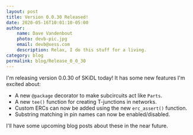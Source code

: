 ```yaml
---
layout: post
title: Version 0.0.30 Released!
date: 2020-05-16T10:01:10-05:00
author:
    name: Dave Vandenbout
    photo: devb-pic.jpg
    email: devb@xess.com
    description: Relax, I do this stuff for a living.
category: blog
permalink: blog/Release_0_0_30
---
```


I'm releasing version 0.0.30 of SKiDL today!
It has some new features I'm excited about:

* A new `@package` decorator to make subcircuits act like `Parts`.
* A new `tee()` function for creating T-junctions in networks.
* Custom ERCs can now be added using the new `erc_assert()` function.
* Substring matching in pin names can now be enabled/disabled.

I'll have some upcoming blog posts about these in the near future.
